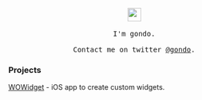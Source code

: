<p align="center">
  <img src="https://user-images.githubusercontent.com/5679180/79618120-0daffb80-80be-11ea-819e-d2b0fa904d07.gif" width="27px">
  <br><br>
  <samp>
    I'm gondo.
    <br><br>
    Contact me on twitter <a href="https://twitter.com/gondo">@gondo</a>.
  </samp>
</p>


### Projects

[WOWidget](https://www.wowidget.com) - iOS app to create custom widgets.

